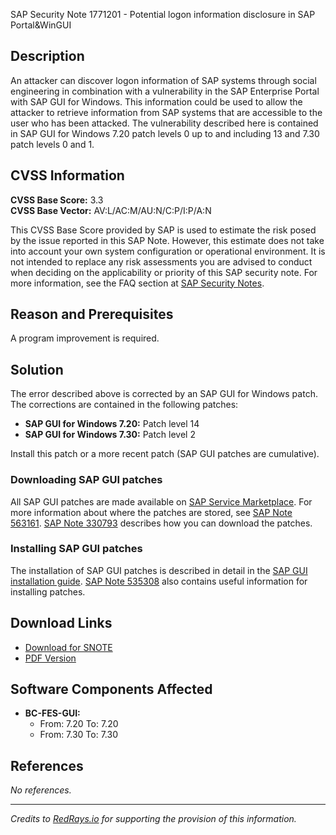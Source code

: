 SAP Security Note 1771201 - Potential logon information disclosure in SAP Portal&WinGUI

## Description

An attacker can discover logon information of SAP systems through social engineering in combination with a vulnerability in the SAP Enterprise Portal with SAP GUI for Windows. This information could be used to allow the attacker to retrieve information from SAP systems that are accessible to the user who has been attacked. The vulnerability described here is contained in SAP GUI for Windows 7.20 patch levels 0 up to and including 13 and 7.30 patch levels 0 and 1.

## CVSS Information

**CVSS Base Score:** 3.3  
**CVSS Base Vector:** AV:L/AC:M/AU:N/C:P/I:P/A:N

This CVSS Base Score provided by SAP is used to estimate the risk posed by the issue reported in this SAP Note. However, this estimate does not take into account your own system configuration or operational environment. It is not intended to replace any risk assessments you are advised to conduct when deciding on the applicability or priority of this SAP security note. For more information, see the FAQ section at [SAP Security Notes](https://service.sap.com/securitynotes/).

## Reason and Prerequisites

A program improvement is required.

## Solution

The error described above is corrected by an SAP GUI for Windows patch.  
The corrections are contained in the following patches:

- **SAP GUI for Windows 7.20:** Patch level 14  
- **SAP GUI for Windows 7.30:** Patch level 2  

Install this patch or a more recent patch (SAP GUI patches are cumulative).

### Downloading SAP GUI patches

All SAP GUI patches are made available on [SAP Service Marketplace](https://me.sap.com/). For more information about where the patches are stored, see [SAP Note 563161](https://me.sap.com/notes/563161). [SAP Note 330793](https://me.sap.com/notes/330793) describes how you can download the patches.

### Installing SAP GUI patches

The installation of SAP GUI patches is described in detail in the [SAP GUI installation guide](http://scn.sap.com/docs/DOC-25456). [SAP Note 535308](https://me.sap.com/notes/535308) also contains useful information for installing patches.

## Download Links

- [Download for SNOTE](https://notesdownloads.sap.com/note/0040000017529862017)  
- [PDF Version](https://userapps.support.sap.com/sap/support/sfm/notes/print/0001771201?language=en-US&token=2284C6FCD3386DA90249757C4EC45F51)

## Software Components Affected

- **BC-FES-GUI:**  
  - From: 7.20 To: 7.20  
  - From: 7.30 To: 7.30

## References

*No references.*

---

*Credits to [RedRays.io](https://redrays.io) for supporting the provision of this information.*